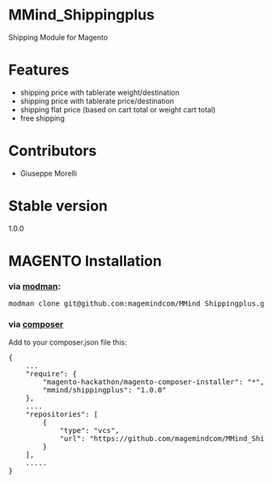 MMind_Shippingplus
==================

Shipping Module for Magento

# Features
- shipping price with tablerate weight/destination
- shipping price with tablerate price/destination
- shipping flat price (based on cart total or weight cart total)
- free shipping

# Contributors
- Giuseppe Morelli

# Stable version

1.0.0

# MAGENTO Installation

### via [modman](https://github.com/colinmollenhour/modman):
<pre>
modman clone git@github.com:magemindcom/MMind_Shippingplus.git  
</pre>

### via [composer](https://getcomposer.org/download/)
Add to your composer.json file this:
<pre>
{
    ...
    "require": {
        "magento-hackathon/magento-composer-installer": "*",
        "mmind/shippingplus": "1.0.0"
    },
    ....
    "repositories": [
        {
            "type": "vcs",
            "url": "https://github.com/magemindcom/MMind_Shippingplus"
        }
    ],
    .....
}</pre>